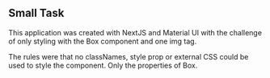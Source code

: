 ## Small Task

This application was created with NextJS and Material UI with the challenge of only styling with the Box component and one img tag.

The rules were that no classNames, style prop or external CSS could be used to style the component. Only the properties of Box.
